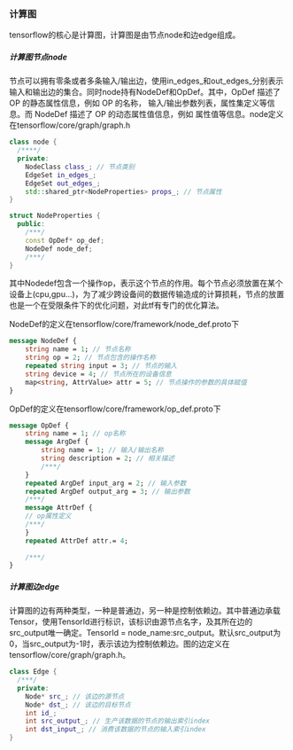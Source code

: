 ### 计算图

tensorflow的核心是计算图，计算图是由节点node和边edge组成。

##### 计算图节点node

节点可以拥有零条或者多条输入/输出边，使用in_edges_和out_edges_分别表示输入和输出边的集合。同时node持有NodeDef和OpDef。其中，OpDef 描述了 OP 的静态属性信息，例如 OP 的名称， 输入/输出参数列表，属性集定义等信息。而 NodeDef 描述了 OP 的动态属性值信息，例如 属性值等信息。node定义在tensorflow/core/graph/graph.h

```c++
class node {
  /****/
  private:
  	NodeClass class_; // 节点类别
  	EdgeSet in_edges_;
  	EdgeSet out_edges_;
  	std::shared_ptr<NodeProperties> props_; // 节点属性
}

struct NodeProperties {
  public:
  	/***/
  	const OpDef* op_def;
  	NodeDef node_def;
  	/***/
}
```



其中Nodedef包含一个操作op，表示这个节点的作用。每个节点必须放置在某个设备上(cpu,gpu...)，为了减少跨设备间的数据传输造成的计算损耗，节点的放置也是一个在受限条件下的优化问题，对此tf有专门的优化算法。

NodeDef的定义在tensorflow/core/framework/node_def.proto下

```protobuf
message NodeDef {
	string name = 1; // 节点名称
	string op = 2; // 节点包含的操作名称
	repeated string input = 3; // 节点的输入
	string device = 4; // 节点所在的设备信息
	map<string, AttrValue> attr = 5; // 节点操作的参数的具体赋值
}
```



OpDef的定义在tensorflow/core/framework/op_def.proto下

```protobuf
message OpDef {
	string name = 1; // op名称
	message ArgDef {
		string name = 1; // 输入/输出名称
		string description = 2; // 相关描述
		/***/
	}
	repeated ArgDef input_arg = 2; // 输入参数
	repeated ArgDef output_arg = 3; // 输出参数
	/***/
	message AttrDef {
	// op属性定义
	/***/
	}
	repeated AttrDef attr.= 4;
	
	/***/
}
```



##### 计算图边edge

计算图的边有两种类型，一种是普通边，另一种是控制依赖边。其中普通边承载Tensor，使用TensorId进行标识，该标识由源节点名字，及其所在边的src_output唯一确定。TensorId = node_name:src_output。默认src_output为0，当src_output为-1时，表示该边为控制依赖边。图的边定义在tensorflow/core/graph/graph.h。

```c++
class Edge {
  /***/
  private:
  	Node* src_; // 该边的源节点
  	Node* dst_; // 该边的目标节点
  	int id_;
  	int src_output_; // 生产该数据的节点的输出索引index
  	int dst_input_; // 消费该数据的节点的输入索引index
}
```



